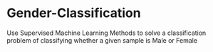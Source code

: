 # Gender-Classification
Use Supervised Machine Learning Methods to solve a classification problem of classifying whether a given sample is Male or Female
